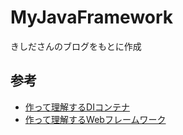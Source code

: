 # MyJavaFramework
きしださんのブログをもとに作成

## 参考
- [作って理解するDIコンテナ](https://nowokay.hatenablog.com/entries/2016/04/06#1459918560)
- [作って理解するWebフレームワーク](https://nowokay.hatenablog.com/entry/20160419/1461032474)